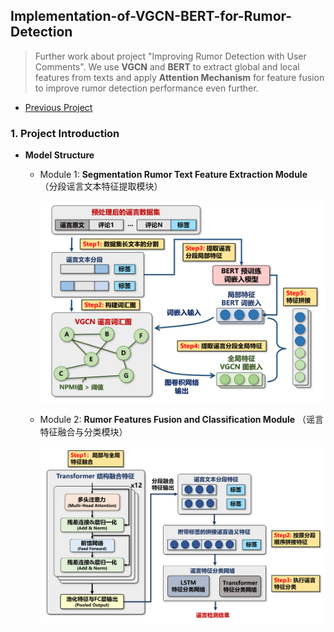 ## Implementation-of-VGCN-BERT-for-Rumor-Detection

> Further work about project "Improving Rumor Detection with User Comments". We use **VGCN** and **BERT** to extract global and local features from texts and apply **Attention Mechanism** for feature fusion to improve rumor detection performance even further.

* [Previous Project](https://github.com/oraccc/Improving-Rumor-Detection-with-User-Comments)

### 1. Project Introduction

* **Model Structure** 

  * Module 1: **Segmentation Rumor Text Feature Extraction Module** （分段谣言文本特征提取模块）

    <img src="https://raw.githubusercontent.com/oraccc/Implementation-of-VGCN-BERT-for-Rumor-Detection/master/images/module1.png" width="475" />

  * Module 2: **Rumor Features Fusion and Classification Module** （谣言特征融合与分类模块）

    <img src="https://raw.githubusercontent.com/oraccc/Implementation-of-VGCN-BERT-for-Rumor-Detection/master/images/module2.png" width="525" />
